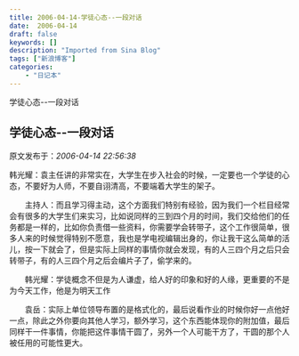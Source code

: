 ```yaml
---
title: 2006-04-14-学徒心态--一段对话
date:  2006-04-14
draft: false
keywords: []
description: "Imported from Sina Blog"
tags: ["新浪博客"]
categories: 
    - "日记本"
---
```

学徒心态--一段对话
## 学徒心态--一段对话

 原文发布于：*2006-04-14 22:56:38*

 

韩光耀：袁主任讲的非常实在，大学生在步入社会的时候，一定要也一个学徒的心态，不要好为人师，不要自诩清高，不要端着大学生的架子。

　　主持人：而且学习得主动，这个方面我们特别有经验，因为我们一个栏目经常会有很多的大学生们来实习，比如说同样的三到四个月的时间，我们交给他们的任务都是一样的，比如你负责借一些资料，你需要学会转带子，这个工作很简单，很多人来的时候觉得特别不愿意，我也是学电视编辑出身的，你让我干这么简单的活儿，按一下就会了，但是实际上同样的事情你就会发现，有的人三四个月之后只会转带子，有的人三四个月之后会编片子了，偷学来的。

　　韩光耀：学徒概念不但是为人谦虚，给人好的印象和好的人缘，更重要的不是为今天工作，他是为明天工作

　　袁岳：实际上单位领导布置的是格式化的，最后说看作业的时候你好一点他好一点，除此之外你要向其他人学习，额外学习，这个东西能体现你的附加值，最后同样干一件事情，你能把这件事情干圆了，另外一个人可能干方了，干圆的那个人被任用的可能性更大。


